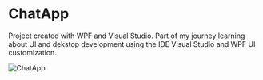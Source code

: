 # ChatApp

Project created with WPF and Visual Studio. Part of my journey learning about UI and dekstop development using the IDE Visual Studio and WPF UI customization.

![ChatApp](https://user-images.githubusercontent.com/74936274/226032410-2b91d765-ab78-493c-b35a-29a10e1c05f3.PNG)
